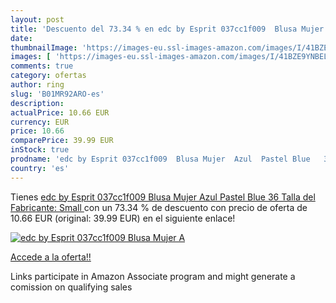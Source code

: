 ```yaml
---
layout: post
title: 'Descuento del 73.34 % en edc by Esprit 037cc1f009  Blusa Mujer  A'
date: 
thumbnailImage: 'https://images-eu.ssl-images-amazon.com/images/I/41BZE9YNBEL._SL200_.jpg'
images: [ 'https://images-eu.ssl-images-amazon.com/images/I/41BZE9YNBEL._SL200_.jpg' ]
comments: true
category: ofertas
author: ring
slug: 'B01MR92ARO-es'
description:
actualPrice: 10.66 EUR
currency: EUR
price: 10.66
comparePrice: 39.99 EUR
inStock: true
prodname: 'edc by Esprit 037cc1f009  Blusa Mujer  Azul  Pastel Blue   36  Talla del Fabricante: Small '
country: 'es'
---
```


Tienes [edc by Esprit 037cc1f009  Blusa Mujer  Azul  Pastel Blue   36  Talla del Fabricante: Small ](https://www.amazon.es/dp/B01MR92ARO/?tag=tolees-21) con un 73.34 % de descuento con precio de oferta de 10.66 EUR (original: 39.99 EUR) en el siguiente enlace!

[![edc by Esprit 037cc1f009  Blusa Mujer  A](https://images-eu.ssl-images-amazon.com/images/I/41BZE9YNBEL._SL200_.jpg)](https://www.amazon.es/dp/B01MR92ARO/?tag=tolees-21)

[Accede a la oferta!!](https://www.amazon.es/dp/B01MR92ARO/?tag=tolees-21)

Links participate in Amazon Associate program and might generate a comission on qualifying sales


